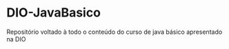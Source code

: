 # DIO-JavaBasico
Repositório voltado à todo o conteúdo do curso de java básico apresentado na DIO  

